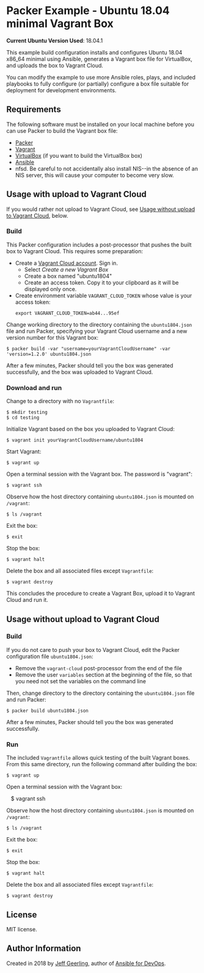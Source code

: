 # Packer Example - Ubuntu 18.04 minimal Vagrant Box

**Current Ubuntu Version Used**: 18.04.1

This example build configuration installs and configures Ubuntu 18.04 x86_64 minimal using Ansible, generates a Vagrant box file for VirtualBox, and uploads the box to Vagrant Cloud.

You can modify the example to use more Ansible roles, plays, and included playbooks to fully configure (or partially) configure a box file suitable for deployment for development environments.

## Requirements

The following software must be installed on your local machine before you can use Packer to build the Vagrant box file:

  - [Packer](http://www.packer.io/)
  - [Vagrant](http://vagrantup.com/)
  - [VirtualBox](https://www.virtualbox.org/) (if you want to build the VirtualBox box)
  - [Ansible](http://docs.ansible.com/intro_installation.html)
  - nfsd.  Be careful to not accidentally also install NIS--in the absence of an NIS server, this will cause your computer to become very slow.

## Usage with upload to Vagrant Cloud

If you would rather not upload to Vagrant Cloud, see [Usage without upload to Vagrant Cloud](#usage-without-upload-to-vagrant-cloud), below.

### Build
This Packer configuration includes a post-processor that pushes the built box to Vagrant Cloud.  This requires some preparation:

  - Create a [Vagrant Cloud account](https://app.vagrantup.com/account/new).  Sign in.
    - Select _Create a new Vagrant Box_
    - Create a box named "ubuntu1804"
    - Create an access token.  Copy it to your clipboard as it will be displayed only once.
  - Create environment variable `VAGRANT_CLOUD_TOKEN` whose value is your access token:
    ```
    export VAGRANT_CLOUD_TOKEN=ab44...95ef
    ```

Change working directory to the directory containing the `ubuntu1804.json` file and run Packer, specifying your Vagrant Cloud username and a new version number for this Vagrant box:

    $ packer build -var "username=yourVagrantCloudUsername" -var 'version=1.2.0' ubuntu1804.json

After a few minutes, Packer should tell you the box was generated successfully, and the box was uploaded to Vagrant Cloud.

### Download and run

Change to a directory with no `Vagrantfile`:

    $ mkdir testing
    $ cd testing

Initialize Vagrant based on the box you uploaded to Vagrant Cloud:

    $ vagrant init yourVagrantCloudUsername/ubuntu1804

Start Vagrant:

    $ vagrant up

Open a terminal session with the Vagrant box.  The password is "vagrant":

    $ vagrant ssh

Observe how the host directory containing `ubuntu1804.json` is mounted on `/vagrant`:

    $ ls /vagrant

Exit the box:

    $ exit

Stop the box:

    $ vagrant halt

Delete the box and all associated files except `Vagrantfile`:

    $ vagrant destroy 

This concludes the procedure to create a Vagrant Box, upload it to Vagrant Cloud and run it.


## Usage without upload to Vagrant Cloud

### Build

If you do not care to push your box to Vagrant Cloud, edit the Packer configuration file `ubuntu1804.json`:

* Remove the `vagrant-cloud` post-processor from the end of the file
* Remove the user `variables` section at the beginning of the file, so that you need not set the variables on the command line

Then, change directory to the directory containing the `ubuntu1804.json` file and run Packer:

    $ packer build ubuntu1804.json

After a few minutes, Packer should tell you the box was generated successfully.

### Run

The included `Vagrantfile` allows quick testing of the built Vagrant boxes. From this same directory, run the following command after building the box:

    $ vagrant up

Open a terminal session with the Vagrant box:

    $ vagrant ssh

Observe  how the host directory containing `ubuntu1804.json` is mounted on `/vagrant`:

    $ ls /vagrant

Exit the box:

    $ exit

Stop the box:

    $ vagrant halt

Delete the box and all associated files except `Vagrantfile`:

    $ vagrant destroy 


## License

MIT license.

## Author Information

Created in 2018 by [Jeff Geerling](https://www.jeffgeerling.com/), author of [Ansible for DevOps](https://www.ansiblefordevops.com/).
